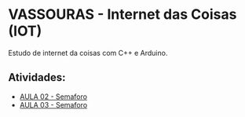 # VASSOURAS - Internet das Coisas (IOT)

Estudo de internet da coisas com C++ e Arduino.

## Atividades:

* [AULA 02 - Semaforo](https://github.com/Leandro-Cardoso/Univassouras-IOT/tree/main/aula02)
* [AULA 03 - Semaforo](https://github.com/Leandro-Cardoso/Univassouras-IOT/tree/main/aula03)
